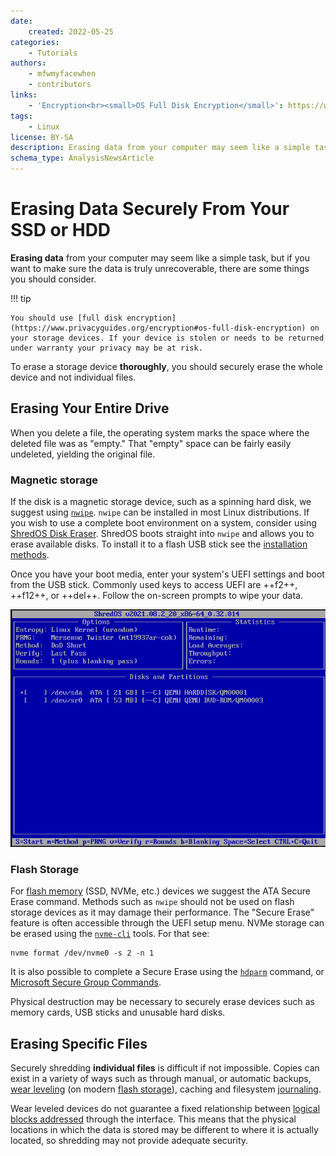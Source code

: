 ```yaml
---
date:
    created: 2022-05-25
categories:
    - Tutorials
authors:
    - mfwmyfacewhen
    - contributors
links:
    - 'Encryption<br><small>OS Full Disk Encryption</small>': https://www.privacyguides.org/encryption#os-full-disk-encryption
tags:
    - Linux
license: BY-SA
description: Erasing data from your computer may seem like a simple task, but if you want to make sure the data is truly unrecoverable, there are some things you should consider.
schema_type: AnalysisNewsArticle
---
```

# Erasing Data Securely From Your SSD or HDD

**Erasing data** from your computer may seem like a simple task, but if you want to make sure the data is truly unrecoverable, there are some things you should consider.<!-- more -->

!!! tip

    You should use [full disk encryption](https://www.privacyguides.org/encryption#os-full-disk-encryption) on your storage devices. If your device is stolen or needs to be returned under warranty your privacy may be at risk.

To erase a storage device **thoroughly**, you should securely erase the whole device and not individual files.

## Erasing Your Entire Drive

When you delete a file, the operating system marks the space where the deleted file was as "empty." That "empty" space can be fairly easily undeleted, yielding the original file.

### Magnetic storage

If the disk is a magnetic storage device, such as a spinning hard disk, we suggest using [`nwipe`](https://en.wikipedia.org/wiki/Nwipe). `nwipe` can be installed in most Linux distributions. If you wish to use a complete boot environment on a system, consider using [ShredOS Disk Eraser](https://github.com/PartialVolume/shredos.x86_64). ShredOS boots straight into `nwipe` and allows you to erase available disks. To install it to a flash USB stick see the [installation methods](https://github.com/PartialVolume/shredos.x86_64/blob/master/README.md#obtaining-and-writing-shredos-to-a-usb-flash-drive-the-easy-way-).

Once you have your boot media, enter your system's UEFI settings and boot from the USB stick. Commonly used keys to access UEFI are ++f2++, ++f12++, or ++del++. Follow the on-screen prompts to wipe your data.

![ShredOS](../assets/images/data-erasure/shredos.png)

### Flash Storage

For [flash memory](https://en.wikipedia.org/wiki/Flash_memory) (SSD, NVMe, etc.) devices we suggest the ATA Secure Erase command. Methods such as `nwipe` should not be used on flash storage devices as it may damage their performance. The "Secure Erase" feature is often accessible through the UEFI setup menu. NVMe storage can be erased using the [`nvme-cli`](https://github.com/linux-nvme/nvme-cli) tools. For that see:

```text
nvme format /dev/nvme0 -s 2 -n 1
```

It is also possible to complete a Secure Erase using the [`hdparm`](https://ata.wiki.kernel.org/index.php/ATA_Secure_Erase) command, or [Microsoft Secure Group Commands](https://docs.microsoft.com/en-us/windows-hardware/drivers/storage/security-group-commands).

Physical destruction may be necessary to securely erase devices such as memory cards, USB sticks and unusable hard disks.

## Erasing Specific Files

Securely shredding **individual files** is difficult if not impossible. Copies can exist in a variety of ways such as through manual, or automatic backups, [wear leveling](https://en.wikipedia.org/wiki/Wear_leveling) (on modern [flash storage](https://en.wikipedia.org/wiki/Solid-state_drive)), caching and filesystem [journaling](https://en.wikipedia.org/wiki/Journaling_file_system).

Wear leveled devices do not guarantee a fixed relationship between [logical blocks addressed](https://en.wikipedia.org/wiki/Logical_block_addressing) through the interface. This means that the physical locations in which the data is stored may be different to where it is actually located, so shredding may not provide adequate security.
